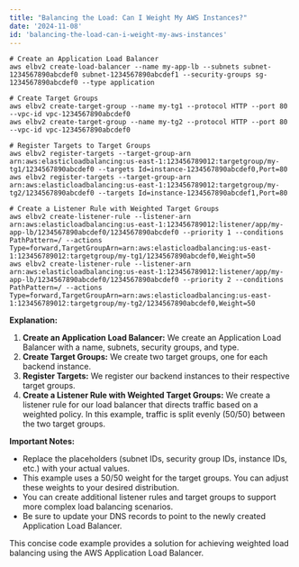 ```yaml
---
title: "Balancing the Load: Can I Weight My AWS Instances?"
date: '2024-11-08'
id: 'balancing-the-load-can-i-weight-my-aws-instances'
---
```


```
# Create an Application Load Balancer
aws elbv2 create-load-balancer --name my-app-lb --subnets subnet-1234567890abcdef0 subnet-1234567890abcdef1 --security-groups sg-1234567890abcdef0 --type application

# Create Target Groups
aws elbv2 create-target-group --name my-tg1 --protocol HTTP --port 80 --vpc-id vpc-1234567890abcdef0
aws elbv2 create-target-group --name my-tg2 --protocol HTTP --port 80 --vpc-id vpc-1234567890abcdef0

# Register Targets to Target Groups
aws elbv2 register-targets --target-group-arn arn:aws:elasticloadbalancing:us-east-1:123456789012:targetgroup/my-tg1/1234567890abcdef0 --targets Id=instance-1234567890abcdef0,Port=80
aws elbv2 register-targets --target-group-arn arn:aws:elasticloadbalancing:us-east-1:123456789012:targetgroup/my-tg2/1234567890abcdef0 --targets Id=instance-1234567890abcdef1,Port=80

# Create a Listener Rule with Weighted Target Groups
aws elbv2 create-listener-rule --listener-arn arn:aws:elasticloadbalancing:us-east-1:123456789012:listener/app/my-app-lb/1234567890abcdef0/1234567890abcdef0 --priority 1 --conditions PathPattern=/ --actions Type=forward,TargetGroupArn=arn:aws:elasticloadbalancing:us-east-1:123456789012:targetgroup/my-tg1/1234567890abcdef0,Weight=50
aws elbv2 create-listener-rule --listener-arn arn:aws:elasticloadbalancing:us-east-1:123456789012:listener/app/my-app-lb/1234567890abcdef0/1234567890abcdef0 --priority 2 --conditions PathPattern=/ --actions Type=forward,TargetGroupArn=arn:aws:elasticloadbalancing:us-east-1:123456789012:targetgroup/my-tg2/1234567890abcdef0,Weight=50

```

**Explanation:**

1. **Create an Application Load Balancer:** We create an Application Load Balancer with a name, subnets, security groups, and type.
2. **Create Target Groups:** We create two target groups, one for each backend instance.
3. **Register Targets:** We register our backend instances to their respective target groups.
4. **Create a Listener Rule with Weighted Target Groups:** We create a listener rule for our load balancer that directs traffic based on a weighted policy.  In this example, traffic is split evenly (50/50) between the two target groups.

**Important Notes:**

* Replace the placeholders (subnet IDs, security group IDs, instance IDs, etc.) with your actual values.
* This example uses a 50/50 weight for the target groups. You can adjust these weights to your desired distribution.
* You can create additional listener rules and target groups to support more complex load balancing scenarios.
* Be sure to update your DNS records to point to the newly created Application Load Balancer.

This concise code example provides a solution for achieving weighted load balancing using the AWS Application Load Balancer. 


